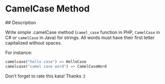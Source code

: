 # CamelCase Method

## Description

Write simple .camelCase method (`camel_case` function in PHP, `CamelCase` in C# or `camelCase` in Java) for strings. All words must have their first letter capitalized without spaces.

For instance:

```python
camelcase("hello case") => HelloCase
camelcase("camel case word") => CamelCaseWord
```

Don't forget to rate this kata! Thanks :)

